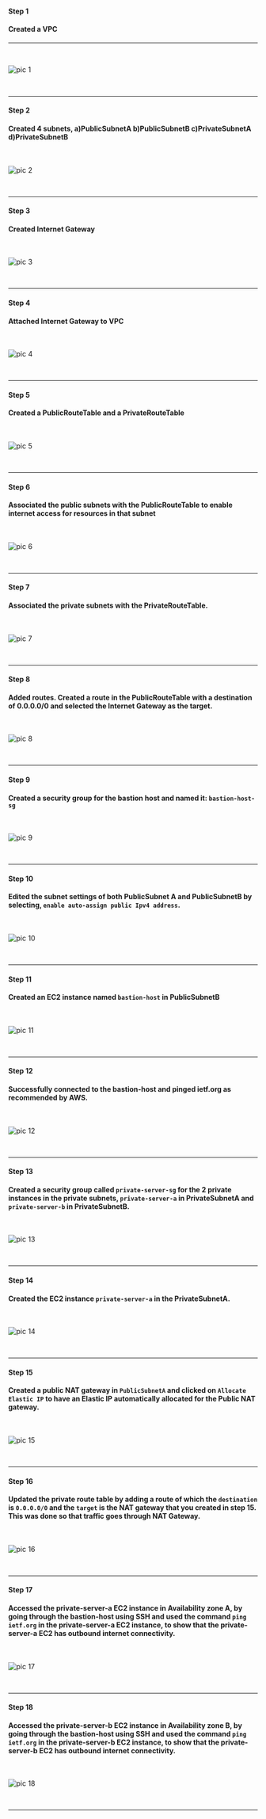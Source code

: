 #### Step 1

#### Created a VPC

---

<br>

![pic 1](images/1-create-vpc.png)

<br>

---

#### Step 2

#### Created 4 subnets, a)PublicSubnetA b)PublicSubnetB c)PrivateSubnetA d)PrivateSubnetB

<br>

![pic 2](images/2-created-subnets.png)

<br>

---

#### Step 3

#### Created Internet Gateway

<br>

![pic 3](images/3-create-demo-igw.png)

<br>

---

#### Step 4

#### Attached Internet Gateway to VPC

<br>

![pic 4](images/4-attach-igw-to-vpc.png)

<br>

---

#### Step 5

#### Created a PublicRouteTable and a PrivateRouteTable

<br>

![pic 5](images/5-create-private-and-public-route-table.png)

<br>

---

#### Step 6

#### Associated the public subnets with the PublicRouteTable to enable internet access for resources in that subnet

<br>

![pic 6](images/6-associate-public-subnets-with-public-route-table.png)

<br>

---

#### Step 7

#### Associated the private subnets with the PrivateRouteTable.

<br>

![pic 7](images/7-Associate-Private-subnets-with-private-route-table.png)

<br>

---

#### Step 8

#### Added routes. Created a route in the PublicRouteTable with a destination of 0.0.0.0/0 and selected the Internet Gateway as the target.

<br>

![pic 8](images/8-add-routes-to-publicroutetable.png)

<br>

---

#### Step 9

#### Created a security group for the bastion host and named it: `bastion-host-sg`

<br>

![pic 9](images/9-security-group-bastion-host.png)

<br>

---

#### Step 10

#### Edited the subnet settings of both PublicSubnet A and PublicSubnetB by selecting, `enable auto-assign public Ipv4 address`.

<br>

![pic 10](images/10-enable-auto-assign-subnet.png)

<br>

---

#### Step 11

#### Created an EC2 instance named `bastion-host` in PublicSubnetB

<br>

![pic 11](images/11-created-bastion-host.png)

<br>

---

#### Step 12

#### Successfully connected to the bastion-host and pinged ietf.org as recommended by AWS.

<br>

![pic 12](images/12-bastion-host-a-accessed-internet.png)

<br>

---

#### Step 13

#### Created a security group called `private-server-sg` for the 2 private instances in the private subnets, `private-server-a` in PrivateSubnetA and `private-server-b` in PrivateSubnetB.

<br>

![pic 13](images/13-security-group-private-server.png)

<br>

---

#### Step 14

#### Created the EC2 instance `private-server-a` in the PrivateSubnetA.

<br>

![pic 14](images/14-Created-private-servers.png)

<br>

---

#### Step 15

#### Created a public NAT gateway in `PublicSubnetA` and clicked on `Allocate Elastic IP` to have an Elastic IP automatically allocated for the Public NAT gateway.

<br>

![pic 15](images/15-ngw-created.png)

<br>

---

#### Step 16

#### Updated the private route table by adding a route of which the `destination` is `0.0.0.0/0` and the `target` is the NAT gateway that you created in step 15. This was done so that traffic goes through NAT Gateway.

<br>

![pic 16](images/15-update-private-route-table.png)

<br>

---

#### Step 17

#### Accessed the private-server-a EC2 instance in Availability zone A, by going through the bastion-host using SSH and used the command `ping ietf.org` in the private-server-a EC2 instance, to show that the private-server-a EC2 has outbound internet connectivity.

<br>

![pic 17](images/17-accessed-private-server-a-through-bastion-host.png)

<br>

---

#### Step 18

#### Accessed the private-server-b EC2 instance in Availability zone B, by going through the bastion-host using SSH and used the command `ping ietf.org` in the private-server-b EC2 instance, to show that the private-server-b EC2 has outbound internet connectivity.

<br>

![pic 18](images/18-accessed-private-server-b-through-bastion-host.png)

<br>

---
